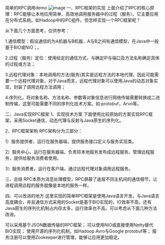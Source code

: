 简单的RPC调用demo
![image](https://github.com/shiyudu-cloud/sy-rpc-demo/tree/master/static/Rpc.png)
一、RPC框架的实现
    上面介绍了RPC的核心原理：RPC能够让本地应用简单、高效地调用服务器中的过程（服务）。它主要应用在分布式系统。如Hadoop中的IPC组件。但怎样实现一个RPC框架呢？

从下面几个方面思考，仅供参考：

1.通信模型：假设通信的为A机器与B机器，A与B之间有通信模型，在Java中一般基于BIO或NIO；。

2.过程（服务）定位：使用给定的通信方式，与确定IP与端口及方法名称确定具体的过程或方法；

3.远程代理对象：本地调用的方法(服务)其实是远程方法的本地代理，因此可能需要一个远程代理对象，对于Java而言，远程代理对象可以使用Java的动态对象实现，封装了调用远程方法调用；

4.序列化，将对象名称、方法名称、参数等对象信息进行网络传输需要转换成二进制传输，这里可能需要不同的序列化技术方案。如:protobuf，Arvo等。


二、Java实现RPC框架
1、实现技术方案
     下面使用比较原始的方案实现RPC框架，采用Socket通信、动态代理与反射与Java原生的序列化。

2、RPC框架架构
RPC架构分为三部分：

1）服务提供者，运行在服务器端，提供服务接口定义与服务实现类。

2）服务中心，运行在服务器端，负责将本地服务发布成远程服务，管理远程服务，提供给服务消费者使用。

3）服务消费者，运行在客户端，通过远程代理对象调用远程服务。

三、总结
      RPC本质为消息处理模型，RPC屏蔽了底层不同主机间的通信细节，让进程调用远程的服务就像是本地的服务一样。

四、可以改进的地方
     这里实现的简单RPC框架是使用Java语言开发，与Java语言高度耦合，并且通信方式采用的Socket是基于BIO实现的，IO效率不高，还有Java原生的序列化机制占内存太多，运行效率也不高。可以考虑从下面几种方法改进。

可以采用基于JSON数据传输的RPC框架；
可以使用NIO或直接使用Netty替代BIO实现；
使用开源的序列化机制，如Hadoop Avro与Google protobuf等；
服务注册可以使用Zookeeper进行管理，能够让应用更加稳定。
